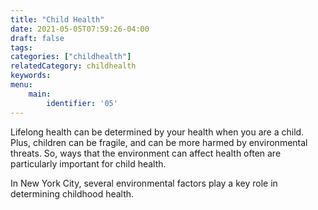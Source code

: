 ```yaml
---
title: "Child Health"
date: 2021-05-05T07:59:26-04:00
draft: false
tags: 
categories: ["childhealth"]
relatedCategory: childhealth
keywords: 
menu:
    main:
        identifier: '05'
---
```


Lifelong health can be determined by your health when you are a child. Plus, children can be fragile, and can be more harmed by environmental threats. So, ways that the environment can affect health often are particularly important for child health.

In New York City, several environmental factors play a key role in determining childhood health. 
